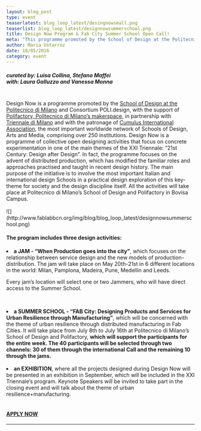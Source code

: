 ```yaml
---
layout: blog_post
type: event
teaserlatest: blog_loop_latest/desingnowsmall.png
teaserlist: blog_loop_latest/designnowsummerschool.png
title: Design Now Program & Fab City Summer School Open Call!
meta: "This programme promoted by the School of Design at the Politecnico di Milano will select 40 participants for its Summer School and Exhibition, hurry up!"
author: Maria Ustarroz
date: 18/05/2016
category: event
---
```



<h5>

curated by: Luisa Collina, Stefano Maffei<br>
with: Laura Galluzzo and Vanessa Monna<br></h5>

<br>
Design Now is a programme promoted by the <a href="http://www.design.polimi.it/?lang=en">School of Design at the Politecnico di Milano</a> and Consortium POLI.design, with the support of <a href="http://www.polifactory.polimi.it/">Polifactory, Politecnico di Milano’s makerspace,</a> in partnership with <a href="http://www.triennale.org/en/">Triennale di Milano</a> and with the patronage of <a href="http://www.cumulusassociation.org/">Cumulus International Association</a>, the most important worldwide network of Schools of Design, Arts and Media, comprising over 250 institutions. Design Now is a programme of collective open designing activities that focus on concrete experimentation in one of the main themes of the XXI Triennale: “21st Century: Design after Design”. In fact, the programme focuses on the advent of distributed production, which has modified the familiar roles and approaches practised and taught in recent design history. The main purpose of the initiative is to involve the most important Italian and international design Schools in a practical design exploration of this key-theme for society and the design discipline itself. All the activities will take place at Politecnico di Milano’s School of Design and Polifactory in Bovisa Campus.<br>
<br>
![](http://www.fablabbcn.org/img/blog/blog_loop_latest/designnowsummerschool.png)
<h4>The program includes three design activities:</h4>

<li><strong>a JAM - “When Production goes into the city”</strong>, which focuses on the relationship between service design and the new models of production-distribution. The jam will take place on May 20th-21st in 6 different locations in the world: Milan, Pamplona, Madeira, Pune, Medellin and Leeds.

Every jam’s location will select one or two Jammers, who will have direct access to the Summer School.</li>
<br>

<li><strong>a SUMMER SCHOOL - “FAB City: Designing Products and Services for Urban Resilience through Manufacturing”</strong>, which will be concerned with the theme of urban resilience through distributed manufacturing in Fab Cities. It will take place from July 8th to July 16th at Politecnico di Milano’s School of Design and Polifactory, <strong>which will support the participants for the entire week. The 40 participants will be selected through two channels: 30 of them through the international Call and the remaining 10 through the jams.</strong> </li>

<br>
<li><strong>an EXHIBITION</strong>, where all the projects designed during Design Now will be presented in an exhibition in September, which will be included in the XXI Triennale’s program. Keynote Speakers will be invited to take part in the closing event and will talk about the theme of urban resilience+manufacturing.</li>

<br>
<h4><a href="http://design-now.org/application-form/">APPLY NOW</a></h4>


---